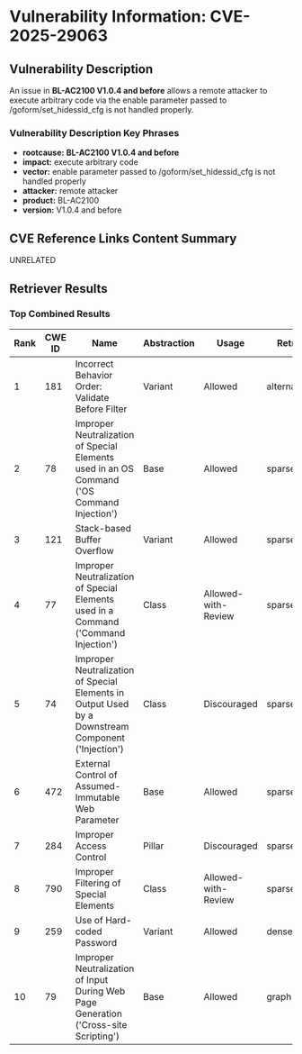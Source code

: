 # Vulnerability Information: CVE-2025-29063

## Vulnerability Description
An issue in **BL-AC2100 V1.0.4 and before** allows a remote attacker to execute arbitrary code via the enable parameter passed to /goform/set_hidessid_cfg is not handled properly.

### Vulnerability Description Key Phrases
- **rootcause:** **BL-AC2100 V1.0.4 and before**
- **impact:** execute arbitrary code
- **vector:** enable parameter passed to /goform/set_hidessid_cfg is not handled properly
- **attacker:** remote attacker
- **product:** BL-AC2100
- **version:** V1.0.4 and before

## CVE Reference Links Content Summary
UNRELATED

## Retriever Results

### Top Combined Results

| Rank | CWE ID | Name | Abstraction | Usage  | Retrievers | Individual Scores |
|------|--------|------|-------------|-------|------------|-------------------|
| 1 | 181 | Incorrect Behavior Order: Validate Before Filter | Variant | Allowed | alternate_terms | 0.700 |
| 2 | 78 | Improper Neutralization of Special Elements used in an OS Command ('OS Command Injection') | Base | Allowed | sparse | 0.195 |
| 3 | 121 | Stack-based Buffer Overflow | Variant | Allowed | sparse | 0.193 |
| 4 | 77 | Improper Neutralization of Special Elements used in a Command ('Command Injection') | Class | Allowed-with-Review | sparse | 0.181 |
| 5 | 74 | Improper Neutralization of Special Elements in Output Used by a Downstream Component ('Injection') | Class | Discouraged | sparse | 0.180 |
| 6 | 472 | External Control of Assumed-Immutable Web Parameter | Base | Allowed | sparse | 0.180 |
| 7 | 284 | Improper Access Control | Pillar | Discouraged | sparse | 0.174 |
| 8 | 790 | Improper Filtering of Special Elements | Class | Allowed-with-Review | sparse | 0.173 |
| 9 | 259 | Use of Hard-coded Password | Variant | Allowed | dense | 0.541 |
| 10 | 79 | Improper Neutralization of Input During Web Page Generation ('Cross-site Scripting') | Base | Allowed | graph | 0.002 |

